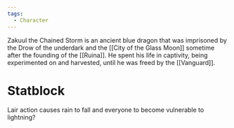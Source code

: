 ```yaml
---
tags:
  - Character
---
```

Zakuul the Chained Storm is an ancient blue dragon that was imprisoned by the Drow of the underdark and the [[City of the Glass Moon]] sometime after the founding of the [[Ruina]]. He spent his life in captivity, being experimented on and harvested, until he was freed by the [[Vanguard]].

# Statblock
Lair action causes rain to fall and everyone to become vulnerable to lightning?